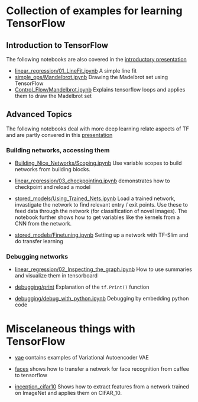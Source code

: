 # Collection of examples for learning TensorFlow

## Introduction to TensorFlow 
The following notebooks are also covered in the [introductory presentation](https://home.zhaw.ch/~dueo/bbs/files/TF_Introduction.pdf)
* [linear_regression/01_LineFit.ipynb](linear_regression/01_LineFit.ipynb) A simple line fit 
* [simple_ops/Mandelbrot.ipynb](simple_ops/Mandelbrot.ipynb) Drawing the Madelbrot set using TensorFlow
* [Control_Flow/Mandelbrot.ipynb](Control_Flow/Mandelbrot.ipynb) Explains tensorflow loops and applies them to draw the Madelbrot set

## Advanced Topics
The following notebooks deal with more deep learning relate aspects of TF and are partly convered in this [presentation](https://home.zhaw.ch/~dueo/bbs/files/TF_DeepLearning.pptx.pdf)

### Building networks, accessing them
* [Building_Nice_Networks/Scoping.ipynb](Building_Nice_Networks/Scoping.ipynb) 
Use variable scopes to build networks from building blocks.

* [linear_regression/03_checkpointing.ipynb](linear_regression/03_checkpointing.ipynb) demonstrates how to checkpoint and reload a model

* [stored_models/Using_Trained_Nets.ipynb](stored_models/Using_Trained_Nets.ipynb) Load a trained network, invastigate the network to find relevant entry / exit points. Use these to feed data through the network (for classification of novel images). The notebook further shows how to get variables like the kernels from a CNN from the network.

* [stored_models/Finetuning.ipynb](stored_models/Finetuning.ipynb) Setting up a network with TF-Slim and do transfer learning 

### Debugging networks
* [linear_regression/02_Inspecting_the_graph.ipynb](linear_regression/02_Inspecting_the_graph.ipynb) How to use summaries and visualize them in tensorboard

* [debugging/print](debugging/print.ipynb) Explanation of the `tf.Print()` function

* [debugging/debug_with_python.ipynb](debugging/debug_with_python.ipynb) Debugging by embedding python code


# Miscelaneous things with TensorFlow
* [vae](vae/) contains examples of Variational Autoencoder VAE

* [faces](faces/) shows how to transfer a network for face recognition from caffee to tensorflow

* [inception_cifar10](inception_cifar10/) Shows how to extract features from a network trained on ImageNet and applies them on CIFAR_10.



